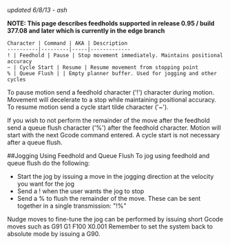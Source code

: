 _updated 6/8/13 - ash_

**NOTE: This page describes feedholds supported in release 0.95 / build 377.08 and later which is currently in the edge branch**

	Character | Command | AKA | Description
	----------|---------|-----|-------------
	! | Feedhold | Pause | Stop movement immediately. Maintains positional accuracy
	~ | Cycle Start | Resume | Resume movement from stopping point
	% | Queue Flush | | Empty planner buffer. Used for jogging and other cycles

To pause motion send a feedhold character ('!') character during motion. Movement will decelerate to a stop while maintaining positional accuracy. To resume motion send a cycle start tilde character ('~').

If you wish to not perform the remainder of the move after the feedhold send a queue flush character ('%') after the feedhold character. Motion will start with the next Gcode command entered. A cycle start is not necessary after a queue flush.

##Jogging Using Feedhold and Queue Flush
To jog using feedhold and queue flush do the following:
* Start the jog by issuing a move in the jogging direction at the velocity you want for the jog
* Send a ! when the user wants the jog to stop
* Send a % to flush the remainder of the move. These can be sent together in a single transmission: "!%"

Nudge moves to fine-tune the jog can be performed by issuing short Gcode moves such as G91 G1 F100 X0.001
Remember to set the system back to absolute mode by issuing a G90.
